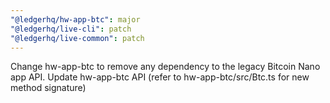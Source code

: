 ```yaml
---
"@ledgerhq/hw-app-btc": major
"@ledgerhq/live-cli": patch
"@ledgerhq/live-common": patch
---
```


Change hw-app-btc to remove any dependency to the legacy Bitcoin Nano app API. Update hw-app-btc API (refer to hw-app-btc/src/Btc.ts for new method signature)
